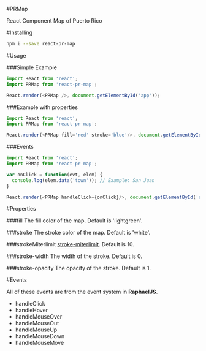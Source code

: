 #PRMap

React Component Map of Puerto Rico

#Installing

```bash
npm i --save react-pr-map
```

#Usage

###Simple Example

```Javascript
import React from 'react';
import PRMap from 'react-pr-map';

React.render(<PRMap />, document.getElementById('app'));
```

###Example with properties

```Javascript
import React from 'react';
import PRMap from 'react-pr-map';

React.render(<PRMap fill='red' stroke='blue'/>, document.getElementById('app'));
```

###Events

```Javascript
import React from 'react';
import PRMap from 'react-pr-map';

var onClick = function(evt, elem) {
  console.log(elem.data('town')); // Example: San Juan
}

React.render(<PRMap handleClick={onClick}/>, document.getElementById('app'));
```

#Properties

###fill
The fill color of the map. Default is 'lightgreen'.

###stroke
The stroke color of the map. Default is 'white'.

###strokeMiterlimit
[stroke-miterlimit](https://developer.mozilla.org/en-US/docs/Web/SVG/Attribute/stroke-miterlimit). Default is 10.

###stroke-width
The width of the stroke. Default is 0.

###stroke-opacity
The opacity of the stroke. Default is 1.

#Events

All of these events are from the event system in **RaphaelJS**.

- handleClick
- handleHover
- handleMouseOver
- handleMouseOut
- handleMouseUp
- handleMouseDown
- handleMouseMove
